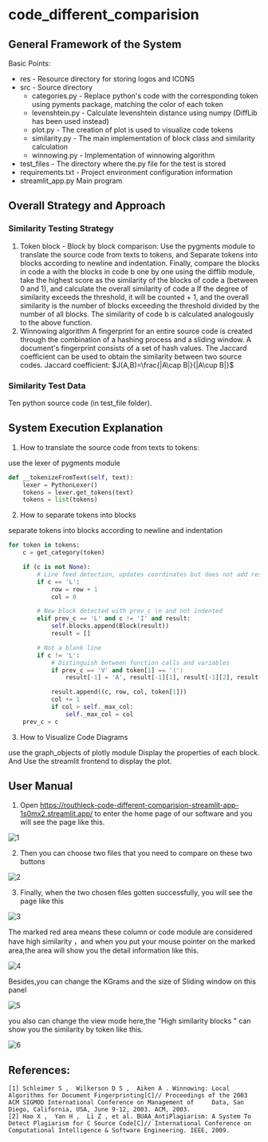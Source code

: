 # code_different_comparision

## General Framework of the System

Basic Points:
- res - Resource directory for storing logos and ICONS
- src - Source directory
    - categories.py - Replace python's code with the corresponding token using pyments package, matching the color of each token
    - levenshtein.py - Calculate levenshtein distance using numpy (DiffLib has been used instead)
    - plot.py - The creation of plot is used to visualize code tokens
    - similarity.py - The main implementation of block class and similarity calculation
    - winnowing.py - Implementation of winnowing algorithm
- test_files - The directory where the.py file for the test is stored
- requirements.txt - Project environment configuration information
- streamlit_app.py Main program

## Overall Strategy and Approach

### Similarity Testing Strategy

1. Token block - Block by block comparison:
Use the pygments module to translate the source code from texts to tokens, and Separate tokens into blocks according to newline and indentation. Finally, compare the blocks in code a with the blocks in code b one by one using the difflib module, take the highest score as the similarity of the blocks of code a (between 0 and 1), and calculate the overall similarity of code a If the degree of similarity exceeds the threshold, it will be counted + 1, and the overall similarity is the number of blocks exceeding the threshold divided by the number of all blocks.
The similarity of code b is calculated analogously to the above function.
2. Winnowing algorithm
A fingerprint for an entire source code is created through the combination of a hashing process and a sliding window. A document's fingerprint consists of a set of hash values. The Jaccard coefficient can be used to obtain the similarity between two source codes.
Jaccard coefficient: $J(A,B)=\frac{|A\cap B|}{|A\cup B|}$


### Similarity Test Data

Ten python source code (in test_file folder).

## System Execution Explanation

1. How to translate the source code from texts to tokens:

use the lexer of pygments module 
```python
def __tokenizeFromText(self, text):
    lexer = PythonLexer()
    tokens = lexer.get_tokens(text)
    tokens = list(tokens)
```

2. How to separate tokens into blocks

separate tokens into blocks according to newline and indentation
```python
for token in tokens:
    c = get_category(token)

    if (c is not None):
        # Line feed detection, updates coordinates but does not add result
        if c == 'L':
            row = row + 1
            col = 0

        # New block detected with prev_c \n and not indented
        elif prev_c == 'L' and c != 'I' and result:
            self.blocks.append(Block(result))
            result = []

        # Not a blank line
        if c != 'L':
            # Distinguish between function calls and variables
            if prev_c == 'V' and token[1] == '(':
                result[-1] = 'A', result[-1][1], result[-1][2], result[-1][3]

            result.append((c, row, col, token[1]))
            col += 1
            if col > self._max_col:
                self._max_col = col
    prev_c = c
```
3. How to Visualize Code Diagrams

use the graph_objects of plotly module Display the properties of each block. And Use the streamlit frontend to display the plot.

## User Manual

1.	Open https://routhleck-code-different-comparision-streamlit-app-1s0mx2.streamlit.app/ to enter the home page of our software and you will see the page like this.

![1](images/1.png)

2.	Then you can choose two files that you need to compare on these two buttons

![2](images/2.png)

3.	Finally, when the two chosen files gotten successfully, you will see the page like this

![3](images/3.png)

The marked red area means these column or code module are considered have high similarity ，and when you put your mouse pointer on the marked area,the area will show you the detail information like this.

![4](images/4.png)

Besides,you can change the KGrams and the size of Sliding window on this panel

![5](images/5.png)

you also can change the view mode here,the "High similarity blocks " can show you the similarity by token like this.

![6](images/6.png)

## References:
```
[1] Schleimer S ,  Wilkerson D S ,  Aiken A . Winnowing: Local Algorithms for Document Fingerprinting[C]// Proceedings of the 2003 ACM SIGMOD International Conference on Management of 	Data, San Diego, California, USA, June 9-12, 2003. ACM, 2003.
[2] Hao X ,  Yan H ,  Li Z , et al. BUAA_AntiPlagiarism: A System To Detect Plagiarism for C Source Code[C]// International Conference on Computational Intelligence & Software Engineering. IEEE, 2009.
```
